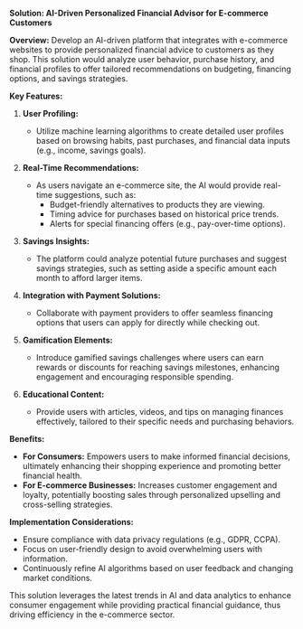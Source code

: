 **Solution: AI-Driven Personalized Financial Advisor for E-commerce Customers**

**Overview:**
Develop an AI-driven platform that integrates with e-commerce websites to provide personalized financial advice to customers as they shop. This solution would analyze user behavior, purchase history, and financial profiles to offer tailored recommendations on budgeting, financing options, and savings strategies.

**Key Features:**

1. **User Profiling:**
   - Utilize machine learning algorithms to create detailed user profiles based on browsing habits, past purchases, and financial data inputs (e.g., income, savings goals).

2. **Real-Time Recommendations:**
   - As users navigate an e-commerce site, the AI would provide real-time suggestions, such as:
     - Budget-friendly alternatives to products they are viewing.
     - Timing advice for purchases based on historical price trends.
     - Alerts for special financing offers (e.g., pay-over-time options).

3. **Savings Insights:**
   - The platform could analyze potential future purchases and suggest savings strategies, such as setting aside a specific amount each month to afford larger items.

4. **Integration with Payment Solutions:**
   - Collaborate with payment providers to offer seamless financing options that users can apply for directly while checking out.

5. **Gamification Elements:**
   - Introduce gamified savings challenges where users can earn rewards or discounts for reaching savings milestones, enhancing engagement and encouraging responsible spending.

6. **Educational Content:**
   - Provide users with articles, videos, and tips on managing finances effectively, tailored to their specific needs and purchasing behaviors.

**Benefits:**
- **For Consumers:** Empowers users to make informed financial decisions, ultimately enhancing their shopping experience and promoting better financial health.
- **For E-commerce Businesses:** Increases customer engagement and loyalty, potentially boosting sales through personalized upselling and cross-selling strategies.

**Implementation Considerations:**
- Ensure compliance with data privacy regulations (e.g., GDPR, CCPA).
- Focus on user-friendly design to avoid overwhelming users with information.
- Continuously refine AI algorithms based on user feedback and changing market conditions.

This solution leverages the latest trends in AI and data analytics to enhance consumer engagement while providing practical financial guidance, thus driving efficiency in the e-commerce sector.